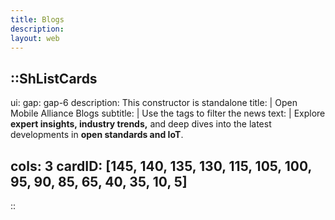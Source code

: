 ```yaml
---
title: Blogs
description:
layout: web
---
```


::ShListCards
---
ui:
    gap: gap-6
description: This constructor is standalone
title: |
    Open Mobile Alliance Blogs 
subtitle: |
    Use the tags to filter the news
text: |
    Explore **expert insights, industry trends,** and deep dives into the latest developments in **open standards and IoT**.   

cols: 3
cardID: [145, 140, 135, 130, 115, 105, 100, 95, 90, 85, 65, 40, 35, 10, 5]
---
::